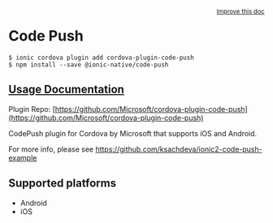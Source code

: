 <a style="float:right;font-size:12px;" href="http://github.com/ionic-team/ionic-native/edit/master/src/@ionic-native/plugins/code-push/index.ts#L395">
  Improve this doc
</a>

# Code Push

```
$ ionic cordova plugin add cordova-plugin-code-push
$ npm install --save @ionic-native/code-push
```

## [Usage Documentation](https://ionicframework.com/docs/native/code-push/)

Plugin Repo: [https://github.com/Microsoft/cordova-plugin-code-push](https://github.com/Microsoft/cordova-plugin-code-push)

CodePush plugin for Cordova by Microsoft that supports iOS and Android.

For more info, please see https://github.com/ksachdeva/ionic2-code-push-example

## Supported platforms
- Android
- iOS



